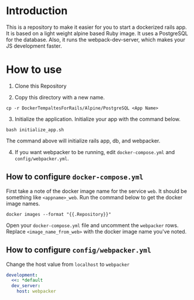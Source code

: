 # Introduction
This is a repository to make it easier for you to start a dockerized rails app.
It is based on a light weight alpine based Ruby image.
It uses a PostgreSQL for the database.
Also, it runs the webpack-dev-server, which makes your JS development faster.

# How to use
1. Clone this Repository

2. Copy this directory with a new name.
```
cp -r DockerTempaltesForRails/Alpine/PostgreSQL <App Name>
```

3. Initialize the application.
Initialize your app with the command below.

```
bash initialize_app.sh
```

The command above will initialize rails app, db, and webpacker.

4. If you want webpacker to be running, edit `docker-compose.yml` and `config/webpacker.yml`.

## How to configure `docker-compose.yml`
First take a note of the docker image name for the service `web`.
It should be something like `<appname>_web`.
Run the command below to get the docker image names.

```
docker images --format "{{.Repository}}"
```

Open your `docker-compose.yml` file and uncomment the `webpacker` rows.
Replace `<image_name_from_web>` with the docker image name you've noted.


## How to configure `config/webpacker.yml`

Change the host value from `localhost` to `webpacker`

```yaml
development:
  <<: *default
  dev_server:
    host: webpacker
```